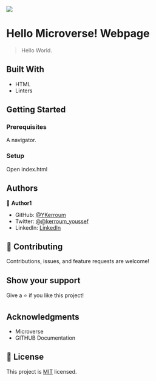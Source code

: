 ![](https://img.shields.io/badge/Microverse-blueviolet)

# Hello Microverse! Webpage

> Hello World.


## Built With

- HTML
- Linters


## Getting Started

### Prerequisites

A navigator.

### Setup

Open index.html

## Authors

👤 **Author1**

- GitHub: [@YKerroum](https://github.com/YKerroum)
- Twitter: [@@kerroum_youssef](https://twitter.com/kerroum_youssef)
- LinkedIn: [LinkedIn](https://www.linkedin.com/in/ykerroum/)


## 🤝 Contributing

Contributions, issues, and feature requests are welcome!


## Show your support

Give a ⭐️ if you like this project!

## Acknowledgments

- Microverse
- GITHUB Documentation

## 📝 License

This project is [MIT](./MIT.md) licensed.

